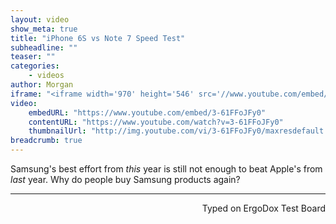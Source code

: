 ```yaml
---
layout: video
show_meta: true
title: "iPhone 6S vs Note 7 Speed Test"
subheadline: ""
teaser: ""
categories:
    - videos
author: Morgan
iframe: "<iframe width='970' height='546' src='//www.youtube.com/embed/' frameborder='0' allowfullscreen></iframe>"
video:
    embedURL: "https://www.youtube.com/embed/3-61FFoJFy0"
    contentURL: "https://www.youtube.com/watch?v=3-61FFoJFy0"
    thumbnailUrl: "http://img.youtube.com/vi/3-61FFoJFy0/maxresdefault.jpg"
breadcrumb: true
---
```


Samsung's best effort from _this_ year is still not enough to beat Apple's from _last_ year. Why do people buy Samsung products again?

---
<p align="right">Typed on ErgoDox Test Board</p>
